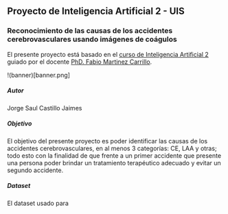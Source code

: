 ## Proyecto de Inteligencia Artificial 2 - UIS 

### Reconocimiento de las causas de los accidentes cerebrovasculares usando imágenes de coágulos

El presente proyecto está basado en el [curso de Inteligencia Artificial 2](https://gitlab.com/bivl2ab/academico/cursos-uis/ai/ai-2-uis-student) guiado por el docente [PhD. Fabio Martinez Carrillo](https://scholar.google.com/citations?user=ee56iy4AAAAJ&hl=es).

!(banner)[banner.png]

##### Autor
Jorge Saul Castillo Jaimes

##### Objetivo
El objetivo del presente proyecto es poder identificar las causas de los accidentes cerebrovasculares, en al menos 3 categorías: CE, LAA y otras; todo esto con la finalidad de que frente a un primer accidente que presente una persona poder brindar un tratamiento terapéutico adecuado y evitar un segundo accidente.

##### Dataset
El dataset usado para 


